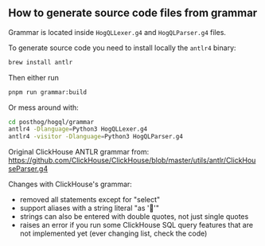 ## How to generate source code files from grammar

Grammar is located inside `HogQLLexer.g4` and `HogQLParser.g4` files.

To generate source code you need to install locally the `antlr4` binary:

```bash
brew install antlr
```

Then either run

```bash
pnpm run grammar:build
```

Or mess around with:

```bash
cd posthog/hogql/grammar
antlr4 -Dlanguage=Python3 HogQLLexer.g4
antlr4 -visitor -Dlanguage=Python3 HogQLParser.g4
```

Original ClickHouse ANTLR grammar from: https://github.com/ClickHouse/ClickHouse/blob/master/utils/antlr/ClickHouseParser.g4

Changes with ClickHouse's grammar:
- removed all statements except for "select"
- support aliases with a string literal "as '🍄'"
- strings can also be entered with double quotes, not just single quotes
- raises an error if you run some ClickHouse SQL query features that are not implemented yet (ever changing list, check the code)
 